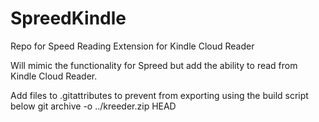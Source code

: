 # SpreedKindle
Repo for Speed Reading Extension for Kindle Cloud Reader

Will mimic the functionality for Spreed but add the ability to read from Kindle Cloud Reader.

Add files to .gitattributes to prevent from exporting using the build script below
git archive -o ../kreeder.zip HEAD


